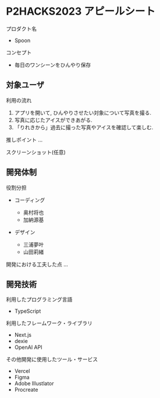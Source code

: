 # P2HACKS2023 アピールシート

プロダクト名
- Spoon

コンセプト
- 毎日のワンシーンをひんやり保存

対象ユーザ
-

利用の流れ
1. アプリを開いて, ひんやりさせたい対象について写真を撮る.
2. 写真に応じたアイスができあがる.
3. 「りれきから」過去に撮った写真やアイスを確認して楽しむ.

推しポイント
...

スクリーンショット(任意)

## 開発体制

役割分担
- コーディング
  - 奥村将也
  - 加納源基

- デザイン
  - 三浦夢叶
  - 山田莉緒

開発における工夫した点
...

## 開発技術

利用したプログラミング言語

- TypeScript

利用したフレームワーク・ライブラリ

- Next.js
- dexie
- OpenAI API


その他開発に使用したツール・サービス

- Vercel
- Figma
- Adobe Illustlator
- Procreate
